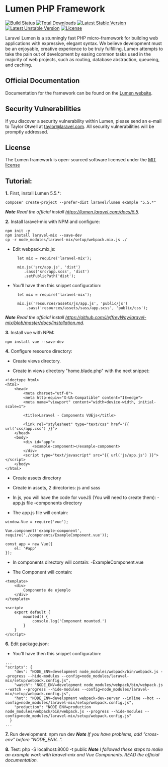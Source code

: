 # Lumen PHP Framework

[![Build Status](https://travis-ci.org/laravel/lumen-framework.svg)](https://travis-ci.org/laravel/lumen-framework)
[![Total Downloads](https://poser.pugx.org/laravel/lumen-framework/d/total.svg)](https://packagist.org/packages/laravel/lumen-framework)
[![Latest Stable Version](https://poser.pugx.org/laravel/lumen-framework/v/stable.svg)](https://packagist.org/packages/laravel/lumen-framework)
[![Latest Unstable Version](https://poser.pugx.org/laravel/lumen-framework/v/unstable.svg)](https://packagist.org/packages/laravel/lumen-framework)
[![License](https://poser.pugx.org/laravel/lumen-framework/license.svg)](https://packagist.org/packages/laravel/lumen-framework)

Laravel Lumen is a stunningly fast PHP micro-framework for building web applications with expressive, elegant syntax. We believe development must be an enjoyable, creative experience to be truly fulfilling. Lumen attempts to take the pain out of development by easing common tasks used in the majority of web projects, such as routing, database abstraction, queueing, and caching.

## Official Documentation

Documentation for the framework can be found on the [Lumen website](http://lumen.laravel.com/docs).

## Security Vulnerabilities

If you discover a security vulnerability within Lumen, please send an e-mail to Taylor Otwell at taylor@laravel.com. All security vulnerabilities will be promptly addressed.

## License

The Lumen framework is open-sourced software licensed under the [MIT license](http://opensource.org/licenses/MIT)


## Tutorial:
**1.** First, install Lumen 5.5.*:

    composer create-project --prefer-dist laravel/lumen example "5.5.*"
_**Note** Read the official install https://lumen.laravel.com/docs/5.5._


**2.** Install laravel-mix with NPM and configure:

    npm init -y
    npm install laravel-mix --save-dev
    cp -r node_modules/laravel-mix/setup/webpack.mix.js ./

* Edit webpack.mix.js:
    ```
      let mix = require('laravel-mix');

      mix.js('src/app.js', 'dist')
         .sass('src/app.scss', 'dist')
         .setPublicPath('dist');
    ```

* You'll have then this snippet configuration:
    ```
      let mix = require('laravel-mix');

      mix.js('resources/assets/js/app.js', 'public/js')
          .sass('resources/assets/sass/app.scss', 'public/css');
    ```
_**Note** Read the official install https://github.com/JeffreyWay/laravel-mix/blob/master/docs/installation.md._

**3.** Install vue with NPM:

    npm install vue --save-dev

**4.** Configure resource directory:

* Create views directory.

* Create in views directory "home.blade.php" with the next snippet:
```
<!doctype html>
<html>
    <head>
        <meta charset="utf-8">
        <meta http-equiv="X-UA-Compatible" content="IE=edge">
        <meta name="viewport" content="width=device-width, initial-scale=1">

        <title>Laravel - Components VUEjs</title>

        <link rel="stylesheet" type="text/css" href="{{ url('css/app.css') }}">
    </head>
    <body>
        <div id="app">
            <example-component></example-component>
        </div>
        <script type="text/javascript" src="{{ url('js/app.js') }}"></script>
    </body>
</html>
```
* Create assets directory

* Create in assets, 2 directories: js and sass

* In js, you will have the code for vueJS (You will need to create them):
 -app.js file
 -components directory

* The app.js file will contain:
```
window.Vue = require('vue');

Vue.component('example-component', require('./components/ExampleComponent.vue'));

const app = new Vue({
    el: '#app'
});

```
* In components directory will contain:
 -ExampleComponent.vue

* The Component will contain:
```
<template>
    <div>
        Componente de ejemplo
    </div>
</template>

<script>
    export default {
        mounted() {
            console.log('Component mounted.')
        }
    }
</script>
```
**6.** Edit package.json:
* You'll have then this snippet configuration:
```
...
"scripts": {
    "dev": "NODE_ENV=development node_modules/webpack/bin/webpack.js --progress --hide-modules --config=node_modules/laravel-mix/setup/webpack.config.js",
    "watch": "NODE_ENV=development node_modules/webpack/bin/webpack.js --watch --progress --hide-modules --config=node_modules/laravel-mix/setup/webpack.config.js",
    "hot": "NODE_ENV=development webpack-dev-server --inline --hot --config=node_modules/laravel-mix/setup/webpack.config.js",
    "production": "NODE_ENV=production node_modules/webpack/bin/webpack.js --progress --hide-modules --config=node_modules/laravel-mix/setup/webpack.config.js"
  }
...
```

**7.** Run development:
    npm run dev
_**Note** If you have problems, add "cross-env" before "NODE_ENV..."._

**8.** Test:
    php -S localhost:8000 -t public
_**Note** I followed these steps to make an example work with laravel-mix and Vue Components. READ the official documentation._